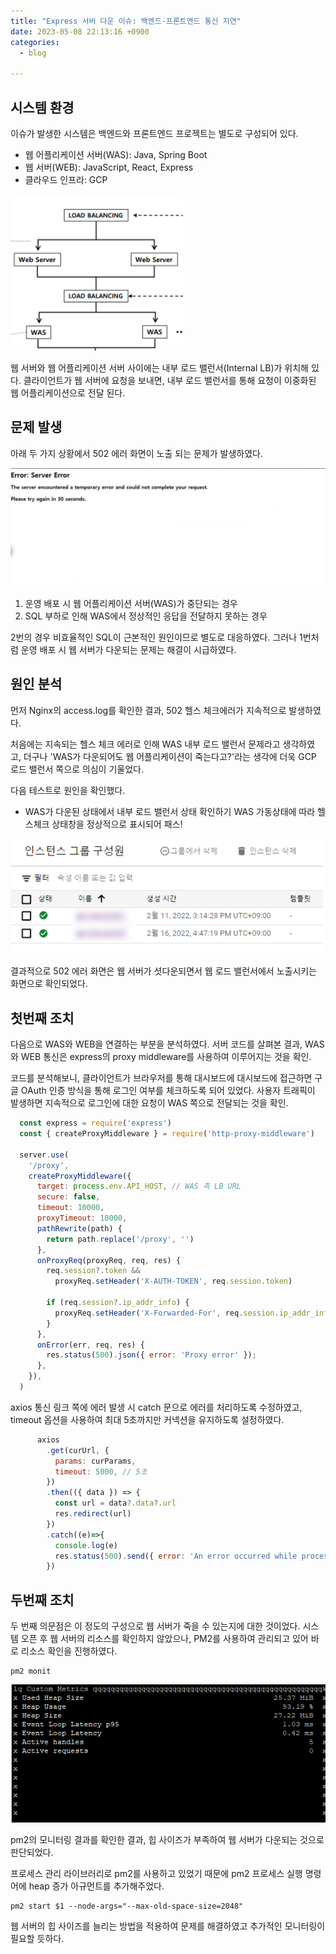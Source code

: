 ```yaml
---
title: "Express 서버 다운 이슈: 백엔드-프론트엔드 통신 지연"
date: 2023-05-08 22:13:16 +0900
categories:
  - blog
 
---
```



## 시스템 환경

이슈가 발생한 시스템은 백엔드와 프론트엔드 프로젝트는 별도로 구성되어 있다.

- 웹 어플리케이션 서버(WAS): Java, Spring Boot
- 웹 서버(WEB): JavaScript, React, Express
- 클라우드 인프라: GCP


![이미지1](/assets/images/express-2.png)

웹 서버와 웹 어플리케이션 서버 사이에는 내부 로드 밸런서(Internal LB)가 위치해 있다.
클라이언트가 웹 서버에 요청을 보내면, 내부 로드 밸런서를 통해 요청이 이중화된 웹 어플리케이션으로 전달 된다.



## 문제 발생

아래 두 가지 상황에서 502 에러 화면이 노출 되는 문제가 발생하였다.

![502에러](/assets/images/express-1.png)


1. 운영 배포 시 웹 어플리케이션 서버(WAS)가 중단되는 경우
2. SQL 부하로 인해 WAS에서 정상적인 응답을 전달하지 못하는 경우

2번의 경우 비효율적인 SQL이 근본적인 원인이므로 별도로 대응하였다.
그러나 1번처럼 운영 배포 시 웹 서버가 다운되는 문제는 해결이 시급하였다.


## 원인 분석
먼저 Nginx의 access.log를 확인한 결과, 502 헬스 체크에러가 지속적으로 발생하였다.

처음에는 지속되는 헬스 체크 에러로 인해 WAS 내부 로드 밸런서 문제라고 생각하였고,
더구나 'WAS가 다운되어도 웹 어플리케이션이 죽는다고?'라는 생각에 더욱 GCP 로드 밸런서 쪽으로 의심이 기울었다.

다음 테스트로 원인을 확인했다.

- WAS가 다운된 상태에서 내부 로드 밸런서 상태 확인하기
WAS 가동상태에 따라 헬스체크 상태창을 정상적으로 표시되어 패스!

![LB 상태 체크](/assets/images/express-3.png)


결과적으로 502 에러 화면은 웹 서버가 셧다운되면서 웹 로드 밸런서에서 노출시키는 화면으로 확인되었다.


## 첫번째 조치
다음으로 WAS와 WEB을 연결하는 부분을 분석하였다.
서버 코드를 살펴본 결과, WAS와 WEB 통신은 express의 proxy middleware를 사용하여 이루어지는 것을 확인.


코드를 분석해보니, 클라이언트가 브라우저를 통해 대시보드에 대시보드에 접근하면 구글 OAuth 인증 방식을 통해 로그인 여부를 체크하도록 되어 있었다. 
사용자 트래픽이 발생하면 지속적으로 로그인에 대한 요청이 WAS 쪽으로 전달되는 것을 확인.


```javascript
  const express = require('express')
  const { createProxyMiddleware } = require('http-proxy-middleware')
   
  server.use(
    '/proxy',
    createProxyMiddleware({
      target: process.env.API_HOST, // WAS 측 LB URL
      secure: false,
      timeout: 10000, 
      proxyTimeout: 10000, 
      pathRewrite(path) {
        return path.replace('/proxy', '')
      },
      onProxyReq(proxyReq, req, res) {
        req.session?.token &&
          proxyReq.setHeader('X-AUTH-TOKEN', req.session.token)

        if (req.session?.ip_addr_info) {
          proxyReq.setHeader('X-Forwarded-For', req.session.ip_addr_info)
        }
      },
      onError(err, req, res) {
        res.status(500).json({ error: 'Proxy error' });
      },
    }),
  )

```

axios 통신 링크 쪽에 에러 발생 시 catch 문으로 에러를 처리하도록 수정하였고, timeout 옵션을 사용하여 최대 5초까지만 커넥션을 유지하도록 설정하였다.

```javascript
      axios
        .get(curUrl, {
          params: curParams,
          timeout: 5000, // 5초
        })
        .then(({ data }) => {
          const url = data?.data?.url
          res.redirect(url)
        })
        .catch((e)=>{
          console.log(e)
          res.status(500).send({ error: 'An error occurred while processing the request.' })
        })

```

## 두번째 조치

두 번째 의문점은 이 정도의 구성으로 웹 서버가 죽을 수 있는지에 대한 것이었다. 
시스템 오픈 후 웹 서버의 리소스를 확인하지 않았으나, PM2를 사용하여 관리되고 있어 바로 리소스 확인을 진행하였다.

```
pm2 monit
```

![pm2 monit](/assets/images/express-4.png)


pm2의 모니터링 결과를 확인한 결과, 힙 사이즈가 부족하여 웹 서버가 다운되는 것으로 판단되었다.

프로세스 관리 라이브러리로 pm2를 사용하고 있었기 때문에
pm2 프로세스 실행 명령어에 heap 증가 아규먼트를 추가해주었다.

```
pm2 start $1 --node-args="--max-old-space-size=2048"
```

웹 서버의 힙 사이즈를 늘리는 방법을 적용하여 문제를 해결하였고 추가적인 모니터링이 필요할 듯하다.


